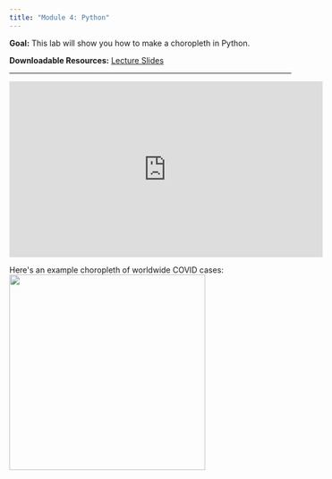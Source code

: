 ```yaml
---
title: "Module 4: Python"
---
```


**Goal:** This lab will show you how to make a choropleth in Python.

**Downloadable Resources:** <a href="/files/python_week4.pdf" target="_blank">Lecture Slides</a>

<hr/>

<iframe width="560" height="315" src="https://www.youtube.com/embed/VTsCLB7tDxA" frameborder="0" allow="accelerometer; autoplay; clipboard-write; encrypted-media; gyroscope; picture-in-picture" allowfullscreen></iframe>

Here's an example choropleth of worldwide COVID cases:
<img src="/images/PythonAnimation.gif" height="350"/>
